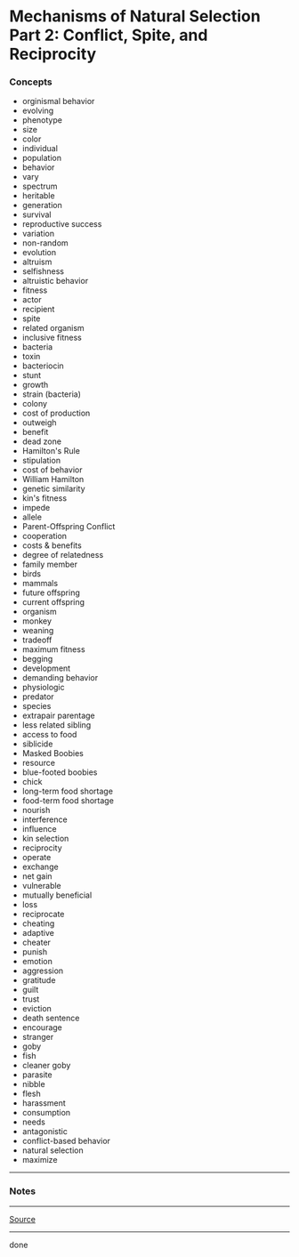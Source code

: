 # Mechanisms of Natural Selection Part 2: Conflict, Spite, and Reciprocity

### Concepts

- orginismal behavior
- evolving
- phenotype
- size
- color
- individual
- population
- behavior
- vary
- spectrum
- heritable
- generation
- survival
- reproductive success
- variation
- non-random
- evolution
- altruism
- selfishness
- altruistic behavior
- fitness
- actor
- recipient
- spite
- related organism
- inclusive fitness
- bacteria
- toxin
- bacteriocin
- stunt
- growth
- strain (bacteria)
- colony
- cost of production
- outweigh
- benefit
- dead zone
- Hamilton's Rule
- stipulation
- cost of behavior
- William Hamilton
- genetic similarity
- kin's fitness
- impede
- allele
- Parent-Offspring Conflict
- cooperation
- costs & benefits
- degree of relatedness
- family member
- birds
- mammals
- future offspring
- current offspring
- organism
- monkey
- weaning
- tradeoff
- maximum fitness
- begging
- development
- demanding behavior
- physiologic
- predator
- species
- extrapair parentage
- less related sibling
- access to food
- siblicide
- Masked Boobies
- resource
- blue-footed boobies
- chick
- long-term food shortage
- food-term food shortage
- nourish
- interference
- influence
- kin selection
- reciprocity
- operate
- exchange
- net gain
- vulnerable
- mutually beneficial
- loss
- reciprocate
- cheating
- adaptive
- cheater
- punish
- emotion
- aggression
- gratitude
- guilt
- trust
- eviction
- death sentence
- encourage
- stranger
- goby
- fish
- cleaner goby
- parasite
- nibble
- flesh
- harassment
- consumption
- needs
- antagonistic
- conflict-based behavior
- natural selection
- maximize

---

### Notes

---

[Source](https://youtu.be/nOfj9LxA7QY)

---

done